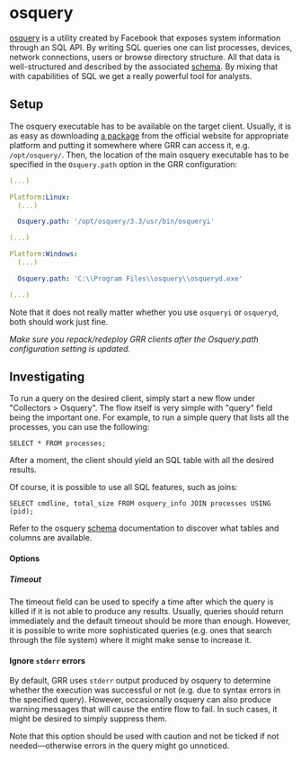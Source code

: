 osquery
=======

[osquery](https://osquery.io/) is a utility created by Facebook that exposes system information through an SQL API. By writing SQL queries one can list processes, devices, network connections, users or browse directory structure. All that data is well-structured and described by the associated [schema](https://osquery.io/schema/). By mixing that with capabilities of SQL we get a really powerful tool for analysts.

Setup
-----

The osquery executable has to be available on the target client. Usually, it is as easy as downloading [a package](https://osquery.io/downloads/official/) from the official website for appropriate platform and putting it somewhere where GRR can access it, e.g. `/opt/osquery/`. Then, the location of the main osquery executable has to be specified in the `Osquery.path` option in the GRR configuration:

```yaml
(...)

Platform:Linux:
  (...)

  Osquery.path: '/opt/osquery/3.3/usr/bin/osqueryi'

(...)

Platform:Windows:
  (...)

  Osquery.path: 'C:\\Program Files\\osquery\\osqueryd.exe'

(...)
```

Note that it does not really matter whether you use `osqueryi` or `osqueryd`, both should work just fine.

*Make sure you repack/redeploy GRR clients after the Osquery.path configuration setting is updated.*


Investigating
-------------

To run a query on the desired client, simply start a new flow under "Collectors > Osquery". The flow itself is very simple with "query" field being the important one. For example, to run a simple query that lists all the processes, you can use the following:

```
SELECT * FROM processes;
```

After a moment, the client should yield an SQL table with all the desired results.

Of course, it is possible to use all SQL features, such as joins:

```
SELECT cmdline, total_size FROM osquery_info JOIN processes USING (pid);
```

Refer to the osquery [schema](https://osquery.io/schema/) documentation to discover what tables and columns are available.

#### Options

##### Timeout

The timeout field can be used to specify a time after which the query is killed if it is not able to produce any results. Usually, queries should return immediately and the default timeout should be more than enough. However, it is possible to write more sophisticated queries (e.g. ones that search through the file system) where it might make sense to increase it.

#### Ignore `stderr` errors

By default, GRR uses `stderr` output produced by osquery to determine whether the execution was successful or not (e.g. due to syntax errors in the specified query). However, occasionally osquery can also produce warning messages that will cause the entire flow to fail. In such cases, it might be desired to simply suppress them.

Note that this option should be used with caution and not be ticked if not needed—otherwise errors in the query might go unnoticed.
